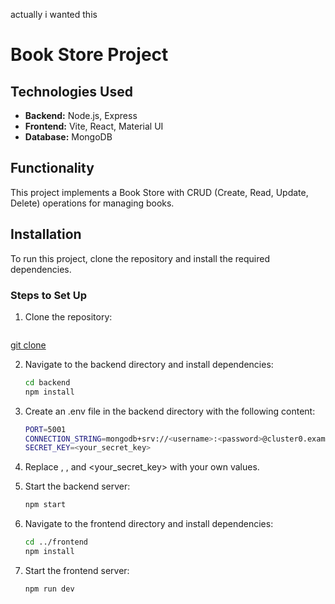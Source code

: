 actually i wanted this

# Book Store Project

## Technologies Used

- **Backend:** Node.js, Express
- **Frontend:** Vite, React, Material UI
- **Database:** MongoDB

## Functionality

This project implements a Book Store with CRUD (Create, Read, Update, Delete) operations for managing books.

## Installation

To run this project, clone the repository and install the required dependencies.

### Steps to Set Up

1. Clone the repository:
   ```bash
[   git clone <repository-url>
](https://github.com/sarahshahab12345/Book-Store.git)

2. Navigate to the backend directory and install dependencies:
    ```bash
   cd backend
   npm install 

3. Create an .env file in the backend directory with the following content:
     ```bash
   PORT=5001
   CONNECTION_STRING=mongodb+srv://<username>:<password>@cluster0.example.mongodb.net/Express_API
   SECRET_KEY=<your_secret_key>

4. Replace <username>, <password>, and <your_secret_key> with your own values.

5. Start the backend server:
     ```bash
     npm start

6. Navigate to the frontend directory and install dependencies:
      ```bash
    cd ../frontend
    npm install

7. Start the frontend server:
   ```bash
   npm run dev
